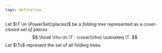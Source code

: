 ```yaml
---
tags: definition
---
```


Let $\T \in \PowerSet(\places)$ be a _folding tree_ represented as a _cover-closed set of places_
$$
\forall \rho \in \T : \cover(\rho) \subseteq \T.
$$
Let $\Ts$ represent the set of all folding trees.
